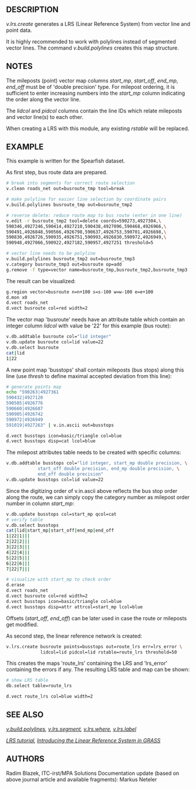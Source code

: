 ## DESCRIPTION

*v.lrs.create* generates a LRS (Linear Reference System) from vector
line and point data.

It is highly recommended to work with polylines instead of segmented
vector lines. The command *v.build.polylines* creates this map
structure.

## NOTES

The mileposts (point) vector map columns *start_mp*, *start_off*,
*end_mp*, *end_off* must be of 'double precision' type. For milepost
ordering, it is sufficient to enter increasing numbers into the
*start_mp* column indicating the order along the vector line.

The *lidcol* and *pidcol* columns contain the line IDs which relate
mileposts and vector line(s) to each other.

When creating a LRS with this module, any existing *rstable* will be
replaced.

## EXAMPLE

This example is written for the Spearfish dataset.

As first step, bus route data are prepared.

```bash
# break into segments for correct route selection
v.clean roads_net out=busroute_tmp tool=break

# make polyline for easier line selection by coordinate pairs
v.build.polylines busroute_tmp out=busroute_tmp2

# reverse delete: reduce route map to bus route (enter in one line)
v.edit -r busroute_tmp2 tool=delete coords=590273,4927304,\
590346,4927246,590414,4927210,590438,4927096,590468,4926966,\
590491,4926848,590566,4926798,590637,4926753,590701,4926698,\
590830,4926726,590935,4926751,590993,4926830,590972,4926949,\
590948,4927066,590922,4927182,590957,4927251 threshold=5

# vector line needs to be polyline
v.build.polylines busroute_tmp2 out=busroute_tmp3
v.category busroute_tmp3 out=busroute op=add
g.remove -f type=vector name=busroute_tmp,busroute_tmp2,busroute_tmp3
```

The result can be visualized:

```bash
g.region vector=busroute n=n+100 s=s-100 w=w-100 e=e+100
d.mon x0
d.vect roads_net
d.vect busroute col=red width=2
```

The vector map 'busroute' needs have an attribute table which contain an
integer column *lidcol* with value be '22' for this example (bus route):

```bash
v.db.addtable busroute col="lid integer"
v.db.update busroute col=lid value=22
v.db.select busroute
cat|lid
1|22
```

A new point map 'busstops' shall contain mileposts (bus stops) along
this line (use *thresh* to define maximal accepted deviation from this
line):

```bash
# generate points map
echo "590263|4927361
590432|4927120
590505|4926776
590660|4926687
590905|4926742
590972|4926949
591019|4927263" | v.in.ascii out=busstops

d.vect busstops icon=basic/triangle col=blue
d.vect busstops disp=cat lcol=blue
```

The milepost attributes table needs to be created with specific columns:

```bash
v.db.addtable busstops col="lid integer, start_mp double precision, \
            start_off double precision, end_mp double precision, \
            end_off double precision"
v.db.update busstops col=lid value=22
```

Since the digitizing order of v.in.ascii above reflects the bus stop
order along the route, we can simply copy the category number as
milepost order number in column *start_mp*:

```bash
v.db.update busstops col=start_mp qcol=cat
# verify table
v.db.select busstops
cat|lid|start_mp|start_off|end_mp|end_off
1|22|1|||
2|22|2|||
3|22|3|||
4|22|4|||
5|22|5|||
6|22|6|||
7|22|7|||

# visualize with start_mp to check order
d.erase
d.vect roads_net
d.vect busroute col=red width=2
d.vect busstops icon=basic/triangle col=blue
d.vect busstops disp=attr attrcol=start_mp lcol=blue
```

Offsets (*start_off*, *end_off*) can be later used in case the route or
mileposts get modified.

As second step, the linear reference network is created:

```bash
v.lrs.create busroute points=busstops out=route_lrs err=lrs_error \
             lidcol=lid pidcol=lid rstable=route_lrs threshold=50
```

This creates the maps 'route_lrs' containing the LRS and 'lrs_error'
containing the errors if any. The resulting LRS table and map can be
shown:

```bash
# show LRS table
db.select table=route_lrs

d.vect route_lrs col=blue width=2
```

## SEE ALSO

*[v.build.polylines](v.build.polylines.md),
[v.lrs.segment](v.lrs.segment.md), [v.lrs.where](v.lrs.where.md),
[v.lrs.label](v.lrs.label.md)*

*[LRS tutorial](lrs.md),
[Introducing the Linear Reference System in
GRASS](https://foss4g.asia/2004/Full-Paper_PDF/Introducing-the-Linear-Reference-System-in-GRASS.pdf)*

## AUTHORS

Radim Blazek, ITC-irst/MPA Solutions
Documentation update (based on above journal article and available
fragments): Markus Neteler
